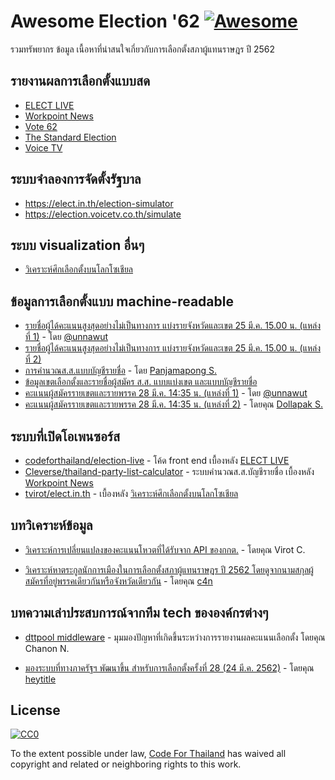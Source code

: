# Awesome Election '62 [![Awesome](https://awesome.re/badge.svg)](https://awesome.re)

รวมทรัพยากร ข้อมูล เนื้อหาที่น่าสนใจเกี่ยวกับการเลือกตั้งสภาผู้แทนราษฎร ปี 2562

## รายงานผลการเลือกตั้งแบบสด

- [ELECT LIVE](https://elect.thematter.co)
- [Workpoint News](https://vote.workpointnews.com)
- [Vote 62](https://vote62.com)
- [The Standard Election](http://election.thestandard.co/)
- [Voice TV](https://election.voicetv.co.th)

## ระบบจำลองการจัดตั้งรัฐบาล

- https://elect.in.th/election-simulator
- https://election.voicetv.co.th/simulate

## ระบบ visualization อื่นๆ
- [วิเคราะห์ศึกเลือกตั้งบนโลกโซเชียล](https://tvirot.github.io/elect.in.th)

## ข้อมูลการเลือกตั้งแบบ machine-readable

- [รายชื่อผู้ได้คะแนนสูงสุดอย่างไม่เป็นทางการ แบ่งรายจังหวัดและเขต 25 มี.ค. 15.00 น. (แหล่งที่ 1)](https://docs.google.com/spreadsheets/d/1nWKaLVZ1ORRt4ZxpM0OjaNi0-87T_q4N4M22_yXQkyg) - โดย [@unnawut](https://twitter.com/unnawut/status/1110130174891184128)
- [รายชื่อผู้ได้คะแนนสูงสุดอย่างไม่เป็นทางการ แบ่งรายจังหวัดและเขต 25 มี.ค. 15.00 น. (แหล่งที่ 2)](https://docs.google.com/spreadsheets/d/1BVSaw1TWtijbW5AvAtJUzV5HloIeja0bEMNLwpdAkqs)
- [การคำนวณส.ส.แบบบัญชีรายชื่อ](https://docs.google.com/spreadsheets/d/1qltkGKxz25FMLu5DWqZZB9YDKRxeAzWkcgZ8SreZpmg) - โดย [Panjamapong S.](https://www.facebook.com/panjmp/posts/10213919036116548)
- [ข้อมูลเขตเลือกตั้งและรายชื่อผู้สมัคร ส.ส. แบบแบ่งเขต และแบบบัญชีรายชื่อ](https://github.com/codeforthailand/dataset-election-62-candidates/tree/master/data)
- [คะแนนผู้สมัครรายเขตและรายพรรค 28 มี.ค. 14:35 น. (แหล่งที่ 1)](https://docs.google.com/spreadsheets/d/1xKLvpNFD9JtIY7HJ8vk1AjlVUAT-AjaQrvKDBDv6Tu4/edit) - โดย [@unnawut](https://twitter.com/unnawut/status/1111210636598341634)
- [คะแนนผู้สมัครรายเขตและรายพรรค 28 มี.ค. 14:35 น. (แหล่งที่ 2)](https://docs.google.com/spreadsheets/d/1EwPrWESPyTLEZIaRofA8nYb-Yn8o0akHjd9lHSwWgOc/edit) - โดยคุณ [Dollapak S.](https://www.facebook.com/markjmn/posts/10214028056044655?comment_id=10214030777872699)

## ระบบที่เปิดโอเพนซอร์ส

- [codeforthailand/election-live](https://github.com/codeforthailand/election-live) - โค้ด front end เบื้องหลัง [ELECT LIVE](https://elect.thematter.co)
- [Cleverse/thailand-party-list-calculator](https://github.com/Cleverse/thailand-party-list-calculator) - ระบบคำนวณส.ส.บัญชีรายชื่อ เบื้องหลัง [Workpoint News](https://vote.workpointnews.com)
 - [tvirot/elect.in.th](https://github.com/tvirot/elect.in.th) - เบื้องหลัง [วิเคราะห์ศึกเลือกตั้งบนโลกโซเชียล](https://tvirot.github.io/elect.in.th)

## บทวิเคราะห์ข้อมูล

- [วิเคราะห์การเปลี่ยนแปลงของคะแนนโหวตที่ได้รับจาก API ของกกต.](https://www.facebook.com/ta.chiraphadhanakul/posts/10157283641938278) - โดยคุณ Virot C.

- [วิเคราะห์หาตระกูลนักการเมืองในการเลือกตั้งสภาผู้แทนราษฎร ปี 2562 โดยดูจากนามสกุลผู้สมัครที่อยู่พรรคเดียวกันหรือจังหวัดเดียวกัน](https://github.com/codeforthailand/dataset-election-62-candidates/blob/master/notebooks/political-dynasty.ipynb) - โดยคุณ [c4n](https://github.com/c4n)

## บทความเล่าประสบการณ์จากทีม tech ขององค์กรต่างๆ

- [dttpool middleware](https://www.facebook.com/killernay/posts/10156173949109013) - มุมมองปัญหาที่เกิดขึ้นระหว่างการรายงานผลคะแนนเลือกตั้ง โดยคุณ Chanon N.

- [มองระบบที่ทางภาครัฐฯ พัฒนาขึ้น สำหรับการเลือกตั้งครั้งที่ 28 (24 มี.ค. 2562)](https://medium.com/@p16i/มองระบบที่ทางภาครัฐฯ-พัฒนาขึ้น-สำหรับการเลือกตั้งครั้งที่-28-24-มี-ค-2562-20d8d4621062) - โดยคุณ [heytitle](https://github.com/heytitle)

## License

[![CC0](http://mirrors.creativecommons.org/presskit/buttons/88x31/svg/cc-zero.svg)](https://creativecommons.org/publicdomain/zero/1.0/)

To the extent possible under law, [Code For Thailand](https://github.com/codeforthailand) has waived all copyright and related or neighboring rights to this work.
